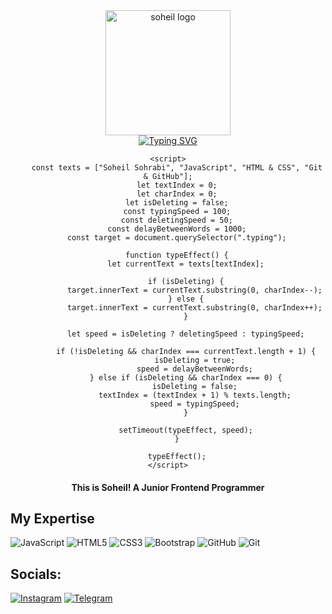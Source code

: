 <div align="center">
  <img src="https://imgs.search.brave.com/HzL4YG2zgyxZ8aNcXWp_3Fn6tV_4WB0oVmsdCh4yveI/rs:fit:860:0:0:0/g:ce/aHR0cHM6Ly93d3cu/cG5nbWFydC5jb20v/ZmlsZXMvMjIvUHJv/Z3JhbW1lci1QTkct/UGljdHVyZS5wbmc" alt="soheil logo" width="200px" />
</div>
<div align='center'>
  <a align='center' href="https://git.io/typing-svg"><img align='center' src="https://readme-typing-svg.demolab.com?font=Fira+Code&duration=2000&pause=1000&width=435&lines=Soheil+Sohrabi;Java+Script;HTMl+%26+CSS;Git+%26+GitHub" alt="Typing SVG" /></a>





<div class="typing"></div>

    <script>
        const texts = ["Soheil Sohrabi", "JavaScript", "HTML & CSS", "Git & GitHub"];
        let textIndex = 0;
        let charIndex = 0;
        let isDeleting = false;
        const typingSpeed = 100;
        const deletingSpeed = 50;
        const delayBetweenWords = 1000;
        const target = document.querySelector(".typing");

        function typeEffect() {
            let currentText = texts[textIndex];

            if (isDeleting) {
                target.innerText = currentText.substring(0, charIndex--);
            } else {
                target.innerText = currentText.substring(0, charIndex++);
            }

            let speed = isDeleting ? deletingSpeed : typingSpeed;

            if (!isDeleting && charIndex === currentText.length + 1) {
                isDeleting = true;
                speed = delayBetweenWords;
            } else if (isDeleting && charIndex === 0) {
                isDeleting = false;
                textIndex = (textIndex + 1) % texts.length;
                speed = typingSpeed;
            }

            setTimeout(typeEffect, speed);
        }

        typeEffect();
    </script>



  
  <h4>This is Soheil! A Junior Frontend Programmer</h4>
</div>
 
##  My Expertise 

![JavaScript](https://img.shields.io/badge/javascript-%23323330.svg?style=for-the-badge&logo=javascript&logoColor=%23F7DF1E) 
![HTML5](https://img.shields.io/badge/html5-%23E34F26.svg?style=for-the-badge&logo=html5&logoColor=white) 
![CSS3](https://img.shields.io/badge/css3-%231572B6.svg?style=for-the-badge&logo=css3&logoColor=white) 
![Bootstrap](https://img.shields.io/badge/bootstrap-%238511FA.svg?style=for-the-badge&logo=bootstrap&logoColor=white)
![GitHub](https://img.shields.io/badge/github-%23121011.svg?style=for-the-badge&logo=github&logoColor=white) 
![Git](https://img.shields.io/badge/git-%23F05033.svg?style=for-the-badge&logo=git&logoColor=white) 

## Socials:

[![Instagram](https://img.shields.io/badge/Instagram-%23E4405F.svg?style=for-the-badge&logo=Instagram&logoColor=white)](https://instagram.com/3oheil_3oh_33)
[![Telegram](https://img.shields.io/badge/Telegram-2CA5E0?style=for-the-badge&logo=telegram&logoColor=white)](https://t.me/soheil_3)
